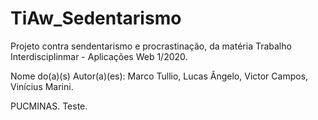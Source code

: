 # TiAw_Sedentarismo
 Projeto contra sendentarismo e procrastinação, da matéria Trabalho Interdisciplinmar - Aplicações Web 1/2020.
 
 Nome do(a)(s) Autor(a)(es): Marco Tullio, Lucas Ângelo, Victor Campos, Vinícius Marini.

 PUCMINAS.
 Teste.
 
